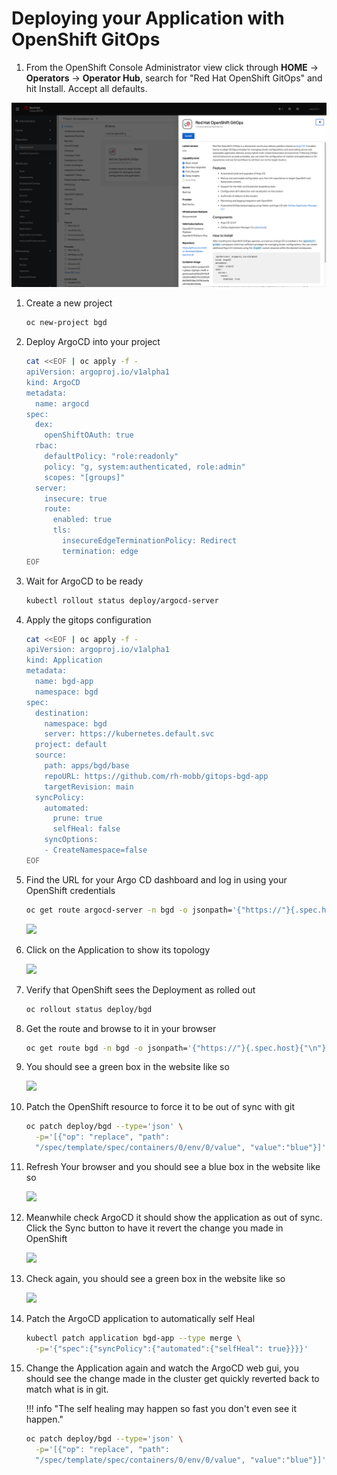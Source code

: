 # Deploying your Application with OpenShift GitOps

1. From the OpenShift Console Administrator view click through **HOME** -> **Operators** -> **Operator Hub**, search for "Red Hat OpenShift GitOps" and hit Install.  Accept all defaults.

![](./images/gitops_operator.png)

1. Create a new project

    ```bash
    oc new-project bgd
    ```

1. Deploy ArgoCD into your project

    ```bash
    cat <<EOF | oc apply -f -
    apiVersion: argoproj.io/v1alpha1
    kind: ArgoCD
    metadata:
      name: argocd
    spec:
      dex:
        openShiftOAuth: true
      rbac:
        defaultPolicy: "role:readonly"
        policy: "g, system:authenticated, role:admin"
        scopes: "[groups]"
      server:
        insecure: true
        route:
          enabled: true
          tls:
            insecureEdgeTerminationPolicy: Redirect
            termination: edge
    EOF
    ```


1. Wait for ArgoCD to be ready

    ```bash
    kubectl rollout status deploy/argocd-server
    ```

1. Apply the gitops configuration

    ```bash
    cat <<EOF | oc apply -f -
    apiVersion: argoproj.io/v1alpha1
    kind: Application
    metadata:
      name: bgd-app
      namespace: bgd
    spec:
      destination:
        namespace: bgd
        server: https://kubernetes.default.svc
      project: default
      source:
        path: apps/bgd/base
        repoURL: https://github.com/rh-mobb/gitops-bgd-app
        targetRevision: main
      syncPolicy:
        automated:
          prune: true
          selfHeal: false
        syncOptions:
        - CreateNamespace=false
    EOF
    ```

1. Find the URL for your Argo CD dashboard and log in using your OpenShift credentials

    ```bash
    oc get route argocd-server -n bgd -o jsonpath='{"https://"}{.spec.host}{"\n"}'
    ```

    ![](./images/argo_app1.png)

1. Click on the Application to show its topology

    ![](./images/argo_sync.png)

1. Verify that OpenShift sees the Deployment as rolled out

    ```bash
    oc rollout status deploy/bgd
    ```

1. Get the route and browse to it in your browser

    ```bash
    oc get route bgd -n bgd -o jsonpath='{"https://"}{.spec.host}{"\n"}'
    ```

1. You should see a green box in the website like so

    ![](./images/bgd_green.png)


1. Patch the OpenShift resource to force it to be out of sync with git

    ```bash
    oc patch deploy/bgd --type='json' \
      -p='[{"op": "replace", "path":
      "/spec/template/spec/containers/0/env/0/value", "value":"blue"}]'
    ```

1. Refresh Your browser and you should see a blue box in the website like so

    ![](./images/app_blue.png)

1. Meanwhile check ArgoCD it should show the application as out of sync. Click the Sync button to have it revert the change you made in OpenShift

    ![](./images/sync_bgd.png)

1. Check again, you should see a green box in the website like so

    ![](./images/bgd_green.png)

1. Patch the ArgoCD application to automatically self Heal

    ```bash
    kubectl patch application bgd-app --type merge \
      -p='{"spec":{"syncPolicy":{"automated":{"selfHeal": true}}}}'
    ```

1. Change the Application again and watch the ArgoCD web gui, you should see the change made in the cluster get quickly reverted back to match what is in git.

    !!! info "The self healing may happen so fast you don't even see it happen."

    ```bash
    oc patch deploy/bgd --type='json' \
      -p='[{"op": "replace", "path":
      "/spec/template/spec/containers/0/env/0/value", "value":"blue"}]'
    ```
